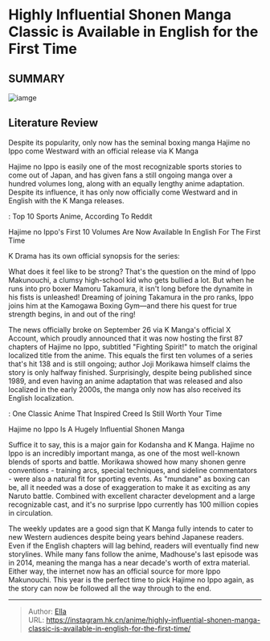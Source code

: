 # Highly Influential Shonen Manga Classic is Available in English for the First Time


## SUMMARY 

![iamge](https://static1.srcdn.com/wordpress/wp-content/uploads/2023/09/hajime-no-ippo.jpg)

## Literature Review

Despite its popularity, only now has the seminal boxing manga Hajime no Ippo come Westward with an official release via K Manga





Hajime no Ippo is easily one of the most recognizable sports stories to come out of Japan, and has given fans a still ongoing manga over a hundred volumes long, along with an equally lengthy anime adaptation. Despite its influence, it has only now officially come Westward and in English with the K Manga releases.




 : Top 10 Sports Anime, According To Reddit


 Hajime no Ippo&#39;s First 10 Volumes Are Now Available In English For The First Time 

 

K Drama has its own official synopsis for the series:


What does it feel like to be strong? That&#39;s the question on the mind of Ippo Makunouchi, a clumsy high-school kid who gets bullied a lot. But when he runs into pro boxer Mamoru Takamura, it isn&#39;t long before the dynamite in his fists is unleashed! Dreaming of joining Takamura in the pro ranks, Ippo joins him at the Kamogawa Boxing Gym—and there his quest for true strength begins, in and out of the ring!


The news officially broke on September 26 via K Manga&#39;s official X Account, which proudly announced that it was now hosting the first 87 chapters of Hajime no Ippo, subtitled &#34;Fighting Spirit!&#34; to match the original localized title from the anime. This equals the first ten volumes of a series that&#39;s hit 138 and is still ongoing; author Joji Morikawa himself claims the story is only halfway finished. Surprisingly, despite being published since 1989, and even having an anime adaptation that was released and also localized in the early 2000s, the manga only now has also received its English localization.




 : One Classic Anime That Inspired Creed Is Still Worth Your Time



 Hajime no Ippo Is A Hugely Influential Shonen Manga 
          

Suffice it to say, this is a major gain for Kodansha and K Manga. Hajime no Ippo is an incredibly important manga, as one of the most well-known blends of sports and battle. Morikawa showed how many shonen genre conventions - training arcs, special techniques, and sideline commentators - were also a natural fit for sporting events. As &#34;mundane&#34; as boxing can be, all it needed was a dose of exaggeration to make it as exciting as any Naruto battle. Combined with excellent character development and a large recognizable cast, and it&#39;s no surprise Ippo currently has 100 million copies in circulation.

The weekly updates are a good sign that K Manga fully intends to cater to new Western audiences despite being years behind Japanese readers. Even if the English chapters will lag behind, readers will eventually find new storylines. While many fans follow the anime, Madhouse&#39;s last episode was in 2014, meaning the manga has a near decade&#39;s worth of extra material. Either way, the internet now has an official source for more Ippo Makunouchi. This year is the perfect time to pick Hajime no Ippo again, as the story can now be followed all the way through to the end.






---

> Author: [Ella](https://instagram.hk.cn/)  
> URL: https://instagram.hk.cn/anime/highly-influential-shonen-manga-classic-is-available-in-english-for-the-first-time/  

